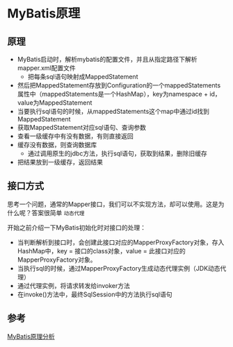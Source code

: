 # MyBatis原理



## 原理

- MyBatis启动时，解析mybatis的配置文件，并且从指定路径下解析mapper.xml配置文件
  - 把每条sql语句映射成MappedStatement
- 然后把MappedStatement存放到Configuration的一个mappedStatements属性中（mappedStatements是一个HashMap），key为namespace + id，value为MappedStatement
- 当要执行sql语句的时候，从mappedStatements这个map中通过id找到MappedStatement
- 获取MappedStatement对应sql语句、查询参数
- 查看一级缓存中有没有数据，有则直接返回
- 缓存没有数据，则查询数据库
  - 通过调用原生的jdbc方法，执行sql语句，获取到结果，删除旧缓存
- 把结果放到一级缓存，返回结果





## 接口方式

思考一个问题，通常的Mapper接口，我们可以不实现方法，却可以使用。这是为什么呢？答案很简单 `动态代理`



开始之前介绍一下MyBatis初始化时对接口的处理：

- 当判断解析到接口时，会创建此接口对应的MapperProxyFactory对象，存入HashMap中，key = 接口的class对象，value = 此接口对应的MapperProxyFactory对象。
- 当执行sql的时候，通过MapperProxyFactory生成动态代理实例（JDK动态代理）
- 通过代理实例，将请求转发给invoker方法
- 在invoke()方法中，最终SqlSession中的方法执行sql语句























## 参考

[MyBatis原理分析](https://blog.csdn.net/weixin_43184769/article/details/91126687)